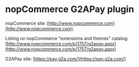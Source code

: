 ﻿nopCommerce G2APay plugin
===========

nopCommerce site: [http://www.nopcommerce.com](http://www.nopcommerce.com)

Listing on nopCommerce "extensions and themes" catalog: [http://www.nopcommerce.com/p/1757/g2apay.aspx](http://www.nopcommerce.com/p/1757/g2apay.aspx)

G2APay site: [https://pay.g2a.com/](https://pay.g2a.com/)
